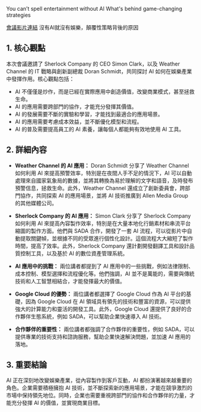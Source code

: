 You can’t spell entertainment without AI What's behind game-changing strategies

[會議影片連結](https://www.youtube.com/watch?v=QpenHcPR82I)
沒有AI就沒有娛樂，顛覆性策略背後的原因

## 1. 核心觀點

本次會議邀請了 Sherlock Company 的 CEO Simon Clark，以及 Weather Channel 的 IT 戰略與創新副總裁 Doran Schmidt，共同探討 AI 如何在娛樂產業中發揮作用。核心觀點包括：

*   AI 不僅僅是炒作，而是已經在實際應用中創造價值，改變商業模式，甚至拯救生命。
*   AI 的應用需要跨部門的協作，才能充分發揮其價值。
*   AI 的發展需要不斷的實驗和學習，才能找到最適合的應用場景。
*   AI 的應用需要考慮成本效益，並不斷優化模型和流程。
*   AI 的普及需要提高員工的 AI 素養，讓每個人都能夠有效地使用 AI 工具。

## 2. 詳細內容

*   **Weather Channel 的 AI 應用：** Doran Schmidt 分享了 Weather Channel 如何利用 AI 來提高預警效率，特別是在夜間人手不足的情況下，AI 可以自動處理來自國家氣象局的數據，並將其轉換為易於理解的文字和語音，及時發布預警信息，拯救生命。此外，Weather Channel 還成立了創新委員會，跨部門協作，共同探索 AI 的應用場景，並將 AI 技術推廣到 Allen Media Group 的其他媒體公司。

*   **Sherlock Company 的 AI 應用：** Simon Clark 分享了 Sherlock Company 如何利用 AI 來提高內容製作效率，特別是在大量本地化行銷素材和串流平台縮圖的製作方面。他們與 SADA 合作，開發了一套 AI 流程，可以從影片中自動提取關鍵幀，並根據不同的受眾進行個性化設計。這個流程大大縮短了製作時間，提高了效率。此外，Sherlock Company 還計劃開發翻譯工具和設計品質控制工具，以及基於 AI 的數位資產管理系統。

*   **AI 應用中的挑戰：** 兩位講者都提到了 AI 應用中的一些挑戰，例如法律限制、成本控制、模型選擇和流程優化等。他們強調，AI 並不是萬能的，需要與傳統技術和人工智慧相結合，才能發揮最大的價值。

*   **Google Cloud 的優勢：** 兩位講者都選擇了 Google Cloud 作為 AI 平台的基礎，因為 Google Cloud 在 AI 領域具有領先的技術和豐富的資源，可以提供強大的計算能力和靈活的開發工具。此外，Google Cloud 還提供了良好的合作夥伴生態系統，例如 SADA，可以幫助企業快速導入 AI 技術。

*   **合作夥伴的重要性：** 兩位講者都強調了合作夥伴的重要性，例如 SADA，可以提供專業的技術支持和諮詢服務，幫助企業快速解決問題，並加速 AI 應用的落地。

## 3. 重要結論

AI 正在深刻地改變娛樂產業，從內容製作到客戶互動，AI 都扮演著越來越重要的角色。企業需要積極擁抱 AI 技術，並不斷探索新的應用場景，才能在競爭激烈的市場中保持領先地位。同時，企業也需要重視跨部門的協作和合作夥伴的力量，才能充分發揮 AI 的價值，並實現商業目標。
